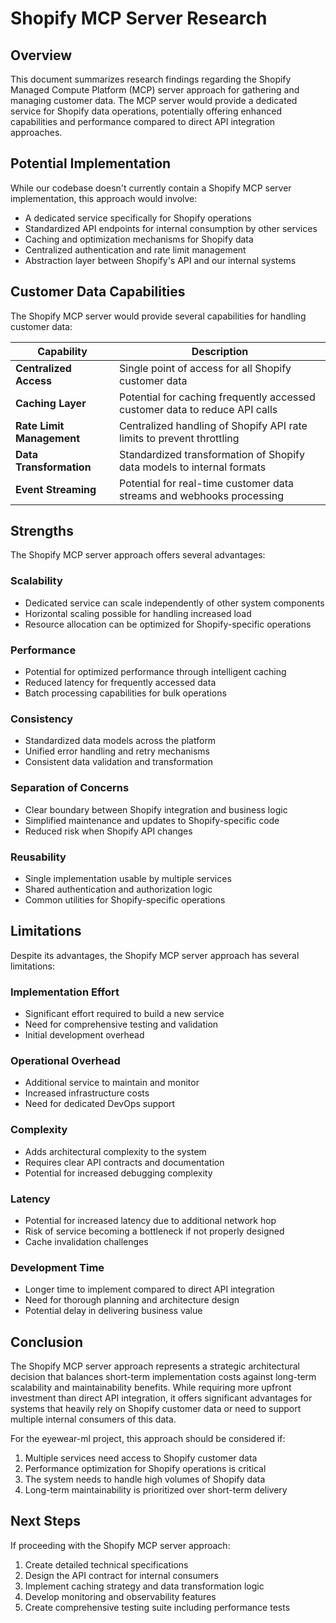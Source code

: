 # Shopify MCP Server Research

## Overview

This document summarizes research findings regarding the Shopify Managed Compute Platform (MCP) server approach for gathering and managing customer data. The MCP server would provide a dedicated service for Shopify data operations, potentially offering enhanced capabilities and performance compared to direct API integration approaches.

## Potential Implementation

While our codebase doesn't currently contain a Shopify MCP server implementation, this approach would involve:

- A dedicated service specifically for Shopify operations
- Standardized API endpoints for internal consumption by other services
- Caching and optimization mechanisms for Shopify data
- Centralized authentication and rate limit management
- Abstraction layer between Shopify's API and our internal systems

## Customer Data Capabilities

The Shopify MCP server would provide several capabilities for handling customer data:

| Capability | Description |
|------------|-------------|
| **Centralized Access** | Single point of access for all Shopify customer data |
| **Caching Layer** | Potential for caching frequently accessed customer data to reduce API calls |
| **Rate Limit Management** | Centralized handling of Shopify API rate limits to prevent throttling |
| **Data Transformation** | Standardized transformation of Shopify data models to internal formats |
| **Event Streaming** | Potential for real-time customer data streams and webhooks processing |

## Strengths

The Shopify MCP server approach offers several advantages:

### Scalability
- Dedicated service can scale independently of other system components
- Horizontal scaling possible for handling increased load
- Resource allocation can be optimized for Shopify-specific operations

### Performance
- Potential for optimized performance through intelligent caching
- Reduced latency for frequently accessed data
- Batch processing capabilities for bulk operations

### Consistency
- Standardized data models across the platform
- Unified error handling and retry mechanisms
- Consistent data validation and transformation

### Separation of Concerns
- Clear boundary between Shopify integration and business logic
- Simplified maintenance and updates to Shopify-specific code
- Reduced risk when Shopify API changes

### Reusability
- Single implementation usable by multiple services
- Shared authentication and authorization logic
- Common utilities for Shopify-specific operations

## Limitations

Despite its advantages, the Shopify MCP server approach has several limitations:

### Implementation Effort
- Significant effort required to build a new service
- Need for comprehensive testing and validation
- Initial development overhead

### Operational Overhead
- Additional service to maintain and monitor
- Increased infrastructure costs
- Need for dedicated DevOps support

### Complexity
- Adds architectural complexity to the system
- Requires clear API contracts and documentation
- Potential for increased debugging complexity

### Latency
- Potential for increased latency due to additional network hop
- Risk of service becoming a bottleneck if not properly designed
- Cache invalidation challenges

### Development Time
- Longer time to implement compared to direct API integration
- Need for thorough planning and architecture design
- Potential delay in delivering business value

## Conclusion

The Shopify MCP server approach represents a strategic architectural decision that balances short-term implementation costs against long-term scalability and maintainability benefits. While requiring more upfront investment than direct API integration, it offers significant advantages for systems that heavily rely on Shopify customer data or need to support multiple internal consumers of this data.

For the eyewear-ml project, this approach should be considered if:

1. Multiple services need access to Shopify customer data
2. Performance optimization for Shopify operations is critical
3. The system needs to handle high volumes of Shopify data
4. Long-term maintainability is prioritized over short-term delivery

## Next Steps

If proceeding with the Shopify MCP server approach:

1. Create detailed technical specifications
2. Design the API contract for internal consumers
3. Implement caching strategy and data transformation logic
4. Develop monitoring and observability features
5. Create comprehensive testing suite including performance tests